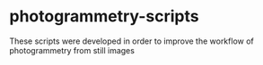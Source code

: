 # photogrammetry-scripts
These scripts were developed in order to improve the workflow of photogrammetry from still images
